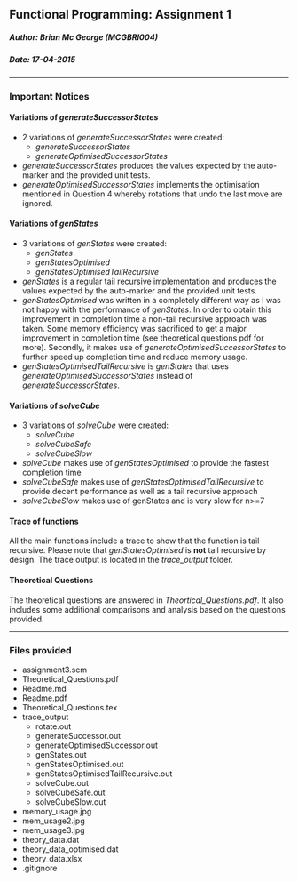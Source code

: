 Functional Programming: Assignment 1
-------------------------------------
##### **Author:** Brian Mc George (MCGBRI004)
##### **Date:** 17-04-2015
----------
### Important Notices
#### Variations of *generateSuccessorStates*
- 2 variations of *generateSuccessorStates* were created:
  - *generateSuccessorStates*
  - *generateOptimisedSuccessorStates*
- *generateSuccessorStates* produces the values expected by the auto-marker and the provided unit tests.
- *generateOptimisedSuccessorStates* implements the optimisation mentioned in Question 4 whereby rotations that undo the last move are ignored.

#### Variations of *genStates*
- 3 variations of *genStates* were created:
  -  *genStates*
  - *genStatesOptimised*
  - *genStatesOptimisedTailRecursive*
- *genStates* is a regular tail recursive implementation and produces the values expected by the auto-marker and the provided unit tests.
- *genStatesOptimised* was written in a completely different way as I was not happy with the performance of *genStates*. In order to obtain this improvement in completion time a non-tail recursive approach was taken. Some memory efficiency was sacrificed to get a major improvement in completion time (see theoretical questions pdf for more). Secondly, it makes use of *generateOptimisedSuccessorStates* to further speed up completion time and reduce memory usage.
- *genStatesOptimisedTailRecursive* is *genStates* that uses *generateOptimisedSuccessorStates* instead of *generateSuccessorStates*.

#### Variations of *solveCube*
- 3 variations of *solveCube* were created:
  - *solveCube*
  - *solveCubeSafe*
  - *solveCubeSlow*
-  *solveCube* makes use of *genStatesOptimised* to provide the fastest completion time
-  *solveCubeSafe* makes use of *genStatesOptimisedTailRecursive* to provide decent performance as well as a tail recursive approach
-  *solveCubeSlow* makes use of genStates and is very slow for n>=7

#### Trace of functions
All the main functions include a trace to show that the function is tail recursive. Please note that *genStatesOptimised* is **not** tail recursive by design. The trace output is located in the *trace_output* folder.

#### Theoretical Questions
The theoretical questions are answered in *Theortical_Questions.pdf*. It also includes some additional comparisons and analysis based on the questions provided.

----------

### Files provided
- assignment3.scm
- Theoretical_Questions.pdf
- Readme.md
- Readme.pdf
- Theoretical_Questions.tex
- trace_output
  -  rotate.out
  - generateSuccessor.out
  - generateOptimisedSuccessor.out
  - genStates.out
  - genStatesOptimised.out
  - genStatesOptimisedTailRecursive.out
  - solveCube.out
  - solveCubeSafe.out
  - solveCubeSlow.out
- memory_usage.jpg
- mem_usage2.jpg
- mem_usage3.jpg
- theory_data.dat
- theory_data_optimised.dat
- theory_data.xlsx
- .gitignore
